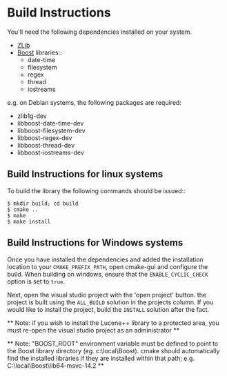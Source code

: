 Build Instructions
==========

You'll need the following dependencies installed on your system.

- [ZLib](https://zlib.net/)
- [Boost](http://www.boost.org) libraries::
    - date-time
    - filesystem
    - regex
    - thread
    - iostreams 

e.g. on Debian systems, the following packages are required:
- zlib1g-dev
- libboost-date-time-dev
- libboost-filesystem-dev
- libboost-regex-dev
- libboost-thread-dev
- libboost-iostreams-dev


Build Instructions for linux systems
--------------------------------------

To build the library the following commands should be issued::

    $ mkdir build; cd build
    $ cmake ..
    $ make
    $ make install

Build Instructions for Windows systems
--------------------------------------

Once you have installed the dependencies and added the installation 
location to your `CMAKE_PREFIX_PATH`, open cmake-gui and configure the 
build. When building on windows, ensure that the `ENABLE_CYCLIC_CHECK`
option is set to `true`.

Next, open the visual studio project with the 'open project' button. the
project is built using the `ALL_BUILD` solution in the projects column.
If you would like to install the project, build the `INSTALL` solution 
after the fact.

**
Note: if you wish to install the Lucene++ library to a protected area, you
must re-open the visual studio project as an administrator
**

**
Note: "BOOST_ROOT" environment variable must be defined to point to the 
Boost library directory (eg. c:\\local\\Boost). cmake should automatically
find the installed libraries if they are installed within that path; 
e.g. C:\\local\\Boost\\lib64-msvc-14.2 
**
